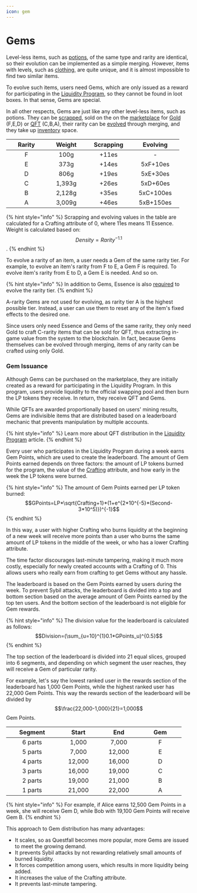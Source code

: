 ```yaml
---
icon: gem
---
```


# Gems

Level-less items, such as [potions](potions.md), of the same type and rarity are identical, so their evolution can be implemented as a simple merging. However, items with levels, such as [clothing](../items.md), are quite unique, and it is almost impossible to find two similar items.

To evolve such items, users need Gems, which are only issued as a reward for participating in the [Liquidity Program](../../../infrastructure/liquidity-providers.md), so they cannot be found in loot boxes. In that sense, Gems are special.

In all other respects, Gems are just like any other level-less items, such as potions. They can be [scrapped](../rpg-attributes/crafting.md#scrapping), sold on the on the [marketplace](../../../infrastructure/marketplace.md) for [Gold](../../../assets/gold-in-game.md) (F,E,D) or [QFT](../../../assets/questfall-tokens-qft.md) (C,B,A), their rarity can be [evolved](../rpg-attributes/crafting.md#evolving) through merging, and they take up [inventory](../rpg-attributes/inventory.md) space.

<table><thead><tr><th width="94" align="center">Rarity</th><th width="91" align="center">Weight </th><th width="107" align="center">Scrapping</th><th width="115" align="center">Evolving</th></tr></thead><tbody><tr><td align="center">F</td><td align="center">100g</td><td align="center">+11es</td><td align="center">-</td></tr><tr><td align="center">E</td><td align="center">373g</td><td align="center">+14es</td><td align="center">5xF+10es</td></tr><tr><td align="center">D</td><td align="center">806g</td><td align="center">+19es</td><td align="center">5xE+30es</td></tr><tr><td align="center">C</td><td align="center">1,393g</td><td align="center">+26es</td><td align="center">5xD+60es</td></tr><tr><td align="center">B</td><td align="center">2,128g</td><td align="center">+35es</td><td align="center">5xC+100es</td></tr><tr><td align="center">A</td><td align="center">3,009g</td><td align="center">+46es</td><td align="center">5xB+150es</td></tr></tbody></table>

{% hint style="info" %}
Scrapping and evolving values in the table are calculated for a Crafting attribute of 0, where 11es means 11 Essence. Weight is calculated based on: $$Density=Rarity^{-1.1}$$.
{% endhint %}

To evolve a rarity of an item, a user needs a Gem of the same rarity tier. For example, to evolve an item's rarity from F to E, a Gem F is required. To evolve item's rarity from E to D, a Gem E is needed. And so on.

{% hint style="info" %}
In addition to Gems, Essence is also [required](../rpg-attributes/crafting.md#evolving) to evolve the rarity tier.
{% endhint %}

A-rarity Gems are not used for evolving, as rarity tier A is the highest possible tier. Instead, a user can use them to reset any of the item's fixed effects to the desired one.

Since users only need Essence and Gems of the same rarity, they only need Gold to craft C-rarity items that can be sold for QFT, thus extracting in-game value from the system to the blockchain. In fact, because Gems themselves can be evolved through merging, items of any rarity can be crafted using only Gold.

### Gem Issuance

Although Gems can be purchased on the marketplace, they are initially created as a reward for participating in the Liquidity Program. In this program, users provide liquidity to the official swapping pool and then burn the LP tokens they receive. In return, they receive QFT and Gems.

While QFTs are awarded proportionally based on users' mining results, Gems are indivisible items that are distributed based on a leaderboard mechanic that prevents manipulation by multiple accounts.

{% hint style="info" %}
Learn more about QFT distribution in the [Liquidity Program](../../../infrastructure/liquidity-providers.md) article.
{% endhint %}

Every user who participates in the Liquidity Program during a week earns Gem Points, which are used to create the leaderboard. The amount of Gem Points earned depends on three factors: the amount of LP tokens burned for the program, the value of the [Crafting](../rpg-attributes/crafting.md) attribute, and how early in the week the LP tokens were burned.

{% hint style="info" %}
The amount of Gem Points earned per LP token burned: \
$$GPoints=LP*\sqrt{Crafting+1}*(1+e^{2*10^{-5}*(Second-3*10^5)})^{-1}$$
{% endhint %}

In this way, a user with higher Crafting who burns liquidity at the beginning of a new week will receive more points than a user who burns the same amount of LP tokens in the middle of the week, or who has a lower Crafting attribute.

The time factor discourages last-minute tampering, making it much more costly, especially for newly created accounts with a Crafting of 0. This allows users who really earn from crafting to get Gems without any hassle.

The leaderboard is based on the Gem Points earned by users during the week. To prevent Sybil attacks, the leaderboard is divided into a top and bottom section based on the average amount of  Gem Points earned by the top ten users. And the bottom section of the leaderboard is not eligible for Gem rewards.

{% hint style="info" %}
The division value for the leaderboard is calculated as follows: $$Division=(\sum_{u=10}^{1}0.1*GPoints_u)^{0.5}$$
{% endhint %}

The top section of the leaderboard is divided into 21 equal slices, grouped into 6 segments, and depending on which segment the user reaches, they will receive a Gem of particular rarity.

For example, let's say the lowest ranked user in the rewards section of the leaderboard has 1,000 Gem Points, while the highest ranked user has 22,000 Gem Points. This way the rewards section of the leaderboard will be divided by $$\frac{22,000-1,000}{21}=1,000$$ Gem Points.

<table><thead><tr><th width="125" align="center">Segment</th><th width="95" align="center">Start</th><th width="93" align="center">End</th><th width="100" align="center">Gem</th></tr></thead><tbody><tr><td align="center">6 parts</td><td align="center">1,000</td><td align="center">7,000</td><td align="center">F</td></tr><tr><td align="center">5 parts</td><td align="center">7,000</td><td align="center">12,000</td><td align="center">E</td></tr><tr><td align="center">4 parts</td><td align="center">12,000</td><td align="center">16,000</td><td align="center">D</td></tr><tr><td align="center">3 parts</td><td align="center">16,000</td><td align="center">19,000</td><td align="center">C</td></tr><tr><td align="center">2 parts</td><td align="center">19,000</td><td align="center">21,000</td><td align="center">B</td></tr><tr><td align="center">1 parts</td><td align="center">21,000</td><td align="center">22,000</td><td align="center">A</td></tr></tbody></table>

{% hint style="info" %}
For example, if Alice earns 12,500 Gem Points in a week, she will receive Gem D, while Bob with 19,100 Gem Points will receive Gem B.
{% endhint %}

This approach to Gem distribution has many advantages:

* It scales, so as Questfall becomes more popular, more Gems are issued to meet the growing demand.
* It prevents Sybil attacks by not rewarding relatively small amounts of burned liquidity.
* It forces competition among users, which results in more liquidity being added.
* It increases the value of the Crafting attribute.
* It prevents last-minute tampering.
